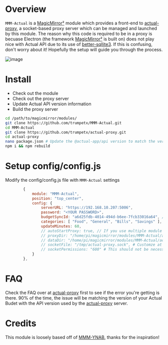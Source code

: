 # Overview
`MMM-Actual` is a [MagicMirror²](https://github.com/MichMich/MagicMirror/) module which provides a front-end to [actual-proxy](https://github.com/trumpetx/actual-proxy), a socket-based proxy server which can be managed and launched by this module.  The reason why this code is required to be in a proxy is becuase Electron (the framework [MagicMirror²](https://github.com/MichMich/MagicMirror/) is built on) does not play nice with Actual API due to its use of [better-sqllite3](https://www.npmjs.com/package/better-sqlite3).  If this is confusing, don't worry about it!  Hopefully the setup will guide you through the process.

![image](https://github.com/user-attachments/assets/554f9e81-93a6-4018-bff2-fe03dc7ceb96)


# Install
* Check out the module
* Check out the proxy server
* Update Actual API version information
* Build the proxy server
```bash
cd /path/to/magicmirror/modules/
git clone https://github.com/trumpetx/MMM-Actual.git
cd MMM-Actual
git clone https://github.com/trumpetx/actual-proxy.git
cd actual-proxy
nano package.json # Update the @actual-app/api version to match the version of your server
npm i && npm rebuild
```

# Setup config/config.js
Modify the config/config.js file with `MMM-Actual` settings
```js
		{
			module: "MMM-Actual",
			position: "top_center",
			config: {
				serverURL: "https://192.168.10.207:5006",
				password: "<YOUR PASSWORD>",
				budgetSyncId: "a6d25fdb-4014-494d-b6ee-7fcb33016a64", // Budget → Settings → Show Advanced Settings → IDs
				categories: [ "Food", "General", "Bills", "Savings" ],
				updateMinutes: 60,
				// autoStartProxy: true, // If you use multiple module configurations for this module, disable this on all but one
				// proxyDir: "/home/pi/magicmirror/modules/MMM-Actual/actual-proxy/", // If you install the proxy server somewhere else, point there instead
				// dataDir: "/home/pi/magicmirror/modules/MMM-Actual/actual-proxy/budget", // If you want to store the budget data somewhere else, point there instead
				// socketFile: "/tmp/actual-proxy.sock", # Customze at your own risk - must be in a writable location; file is chmod'd to ${socketPermissions} regardless of the location
                // socketPermissions: "600" # This should not be necessary, but some running conditions may requiere a more lenient permission.  This requires u+rw (600) at a minimum (most secure)
			}
		},
```
# FAQ

Check the FAQ over at [actual-proxy](https://github.com/trumpetx/actual-proxy) first to see if the error you're getting is there.  90% of the time, the issue will be matching the version of your Actual Budet with the API version used by the [actual-proxy](https://github.com/trumpetx/actual-proxy) server.

# Credits

This module is loosely based off of [MMM-YNAB](https://github.com/thesoftwarejedi/MMM-YNAB), thanks for the inspiration!
